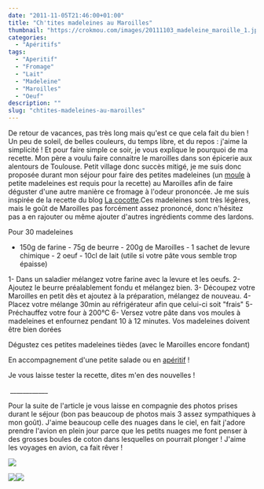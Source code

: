 ```yaml
---
date: "2011-11-05T21:46:00+01:00"
title: "Ch'tites madeleines au Maroilles"
thumbnail: "https://crokmou.com/images/20111103_madeleine_maroille_1.jpg"
categories:
  - "Apéritifs"
tags:
  - "Aperitif"
  - "Fromage"
  - "Lait"
  - "Madeleine"
  - "Maroilles"
  - "Oeuf"
description: ""
slug: "chtites-madeleines-au-maroilles"
---
```


De retour de vacances, pas très long mais qu'est ce que cela fait du bien ! Un peu de soleil, de belles couleurs, du temps libre, et du repos : j'aime la simplicité ! Et pour faire simple ce soir, je vous explique le pourquoi de ma recette. Mon père a voulu faire connaitre le maroilles dans son épicerie aux alentours de Toulouse. Petit village donc succès mitigé, je me suis donc proposée durant mon séjour pour faire des petites madeleines (un [moule](http://www.rueducommerce.fr/m/pl/malid:5325292) à petite madeleines est requis pour la recette) au Maroilles afin de faire déguster d'une autre manière ce fromage à l'odeur prononcée. Je me suis inspirée de la recette du blog [La cocotte](http://lacocotte.nordblogs.com/archive/2011/03/02/ch-tites-madeleines.html).Ces madeleines sont très légères, mais le goût de Maroilles pas forcément assez prononcé, donc n'hésitez pas a en rajouter ou même ajouter d'autres ingrédients comme des lardons.

Pour 30 madeleines

- 150g de farine - 75g de beurre - 200g de Maroilles - 1 sachet de levure chimique - 2 oeuf - 10cl de lait (utile si votre pâte vous semble trop épaisse)

1- Dans un saladier mélangez votre farine avec la levure et les oeufs. 2- Ajoutez le beurre préalablement fondu et mélangez bien. 3- Découpez votre Maroilles en petit dès et ajoutez à la préparation, mélangez de nouveau. 4- Placez votre mélange 30min au réfrigérateur afin que celui-ci soit "frais" 5- Préchauffez votre four à 200°C 6- Versez votre pâte dans vos moules à madeleines et enfournez pendant 10 à 12 minutes. Vos madeleines doivent être bien dorées

Dégustez ces petites madeleines tièdes (avec le Maroilles encore fondant)

En accompagnement d'une petite salade ou en [apéritif](http://www.rueducommerce.fr/m/pl/malid:4969865) !

Je vous laisse tester la recette, dites m'en des nouvelles !

 ____________

Pour la suite de l'article je vous laisse en compagnie des photos prises durant le séjour (bon pas beaucoup de photos mais 3 assez sympathiques à mon goût). J'aime beaucoup celle des nuages dans le ciel, en fait j'adore prendre l'avion en plein jour parce que les petits nuages me font penser à des grosses boules de coton dans lesquelles on pourrait plonger ! J'aime les voyages en avion, ca fait rêver !

[![](http://1.bp.blogspot.com/-gqHQFPUXMKc/TrWe7xvDuSI/AAAAAAAABDQ/A8tpm2nE4Dc/s640/IMG_5017.jpg)](http://1.bp.blogspot.com/-gqHQFPUXMKc/TrWe7xvDuSI/AAAAAAAABDQ/A8tpm2nE4Dc/s1600/IMG_5017.jpg)

[![](http://3.bp.blogspot.com/-aPEz_Sa3frw/TrWe4mOSdjI/AAAAAAAABDI/g-Z7PCfiYUY/s400/IMG_4861.jpg)](http://3.bp.blogspot.com/-aPEz_Sa3frw/TrWe4mOSdjI/AAAAAAAABDI/g-Z7PCfiYUY/s1600/IMG_4861.jpg)[![](http://4.bp.blogspot.com/-il2YIIBi2_Q/TrWewc3vSEI/AAAAAAAABDA/UUDowouyYew/s400/IMG_4844.jpg)](http://4.bp.blogspot.com/-il2YIIBi2_Q/TrWewc3vSEI/AAAAAAAABDA/UUDowouyYew/s1600/IMG_4844.jpg)